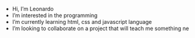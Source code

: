 - Hi, I’m Leonardo
- I’m interested in the programming
- I’m currently learning html, css and javascript language
- I’m looking to collaborate on a project that will teach me something ne

<!---
SolitarioTwT/SolitarioTwT is a ✨ special ✨ repository because its `README.md` (this file) appears on your GitHub profile.
You can click the Preview link to take a look at your changes.
--->
